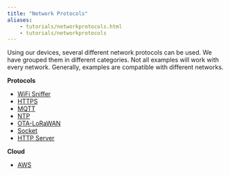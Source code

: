 ```yaml
---
title: "Network Protocols"
aliases:
    - tutorials/networkprotocols.html
    - tutorials/networkprotocols
---
```

Using our devices, several different network protocols can be used. We have grouped them in different categories. Not all examples will work with every network. Generally, examples are compatible with different networks. 

**Protocols**

* [WiFi Sniffer](../networkprotocols/wifisniffer/)
* [HTTPS](../networkprotocols/https/)
* [MQTT](../networkprotocols/mqtt/)
* [NTP](../networkprotocols/ntp/)
* [OTA-LoRaWAN](../networkprotocols/ota-lorawan/)
* [Socket](../networkprotocols/socket/)
* [HTTP Server](../networkprotocols/webserver/)

**Cloud**

* [AWS](../networkprotocols/aws/)